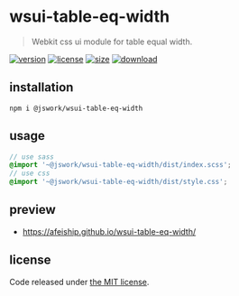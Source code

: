 # wsui-table-eq-width
> Webkit css ui module for table equal width.

[![version][version-image]][version-url]
[![license][license-image]][license-url]
[![size][size-image]][size-url]
[![download][download-image]][download-url]

## installation
```shell
npm i @jswork/wsui-table-eq-width
```

## usage
```scss
// use sass
@import '~@jswork/wsui-table-eq-width/dist/index.scss';
// use css
@import '~@jswork/wsui-table-eq-width/dist/style.css';
```

## preview
- https://afeiship.github.io/wsui-table-eq-width/

## license
Code released under [the MIT license](https://github.com/afeiship/wsui-table-eq-width/blob/master/LICENSE.txt).

[version-image]: https://img.shields.io/npm/v/@jswork/wsui-table-eq-width
[version-url]: https://npmjs.org/package/@jswork/wsui-table-eq-width

[license-image]: https://img.shields.io/npm/l/@jswork/wsui-table-eq-width
[license-url]: https://github.com/afeiship/wsui-table-eq-width/blob/master/LICENSE.txt

[size-image]: https://img.shields.io/bundlephobia/minzip/@jswork/wsui-table-eq-width
[size-url]: https://github.com/afeiship/wsui-table-eq-width/blob/master/dist/wsui-table-eq-width.min.js

[download-image]: https://img.shields.io/npm/dm/@jswork/wsui-table-eq-width
[download-url]: https://www.npmjs.com/package/@jswork/wsui-table-eq-width

